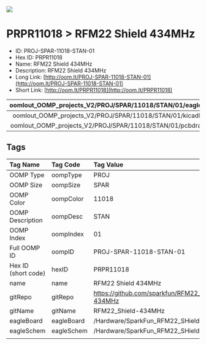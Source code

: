 


  
![][im]
# PRPR11018 > RFM22 Shield 434MHz

- ID: PROJ-SPAR-11018-STAN-01
- Hex ID: PRPR11018
- Name: RFM22 Shield 434MHz
- Description: RFM22 Shield 434MHz
- Long Link: [http://oom.lt/PROJ-SPAR-11018-STAN-01](http://oom.lt/PROJ-SPAR-11018-STAN-01)
- Short Link: [http://oom.lt/PRPR11018](http://oom.lt/PRPR11018)
  

|oomlout_OOMP_projects_V2/PROJ/SPAR/11018/STAN/01/eagleImage.png|oomlout_OOMP_projects_V2/PROJ/SPAR/11018/STAN/01/eagleSchemImage.png|oomlout_OOMP_projects_V2/PROJ/SPAR/11018/STAN/01/kicadPcb3dFront.png|oomlout_OOMP_projects_V2/PROJ/SPAR/11018/STAN/01/kicadPcb3dBack.png|
| :---: | :---: | :---: | :---: |
|oomlout_OOMP_projects_V2/PROJ/SPAR/11018/STAN/01/kicadPcb3d.png|oomlout_OOMP_projects_V2/PROJ/SPAR/11018/STAN/01/bomBack.png|oomlout_OOMP_projects_V2/PROJ/SPAR/11018/STAN/01/bomFront.png|oomlout_OOMP_projects_V2/PROJ/SPAR/11018/STAN/01/pcbdraw.svg|
|oomlout_OOMP_projects_V2/PROJ/SPAR/11018/STAN/01/pcbdrawBack.svg||||

## Tags
  

|Tag Name|Tag Code|Tag Value|
| :--- | :--- | :--- |
|OOMP Type|oompType|PROJ|
|OOMP Size|oompSize|SPAR|
|OOMP Color|oompColor|11018|
|OOMP Description|oompDesc|STAN|
|OOMP Index|oompIndex|01|
|Full OOMP ID|oompID|PROJ-SPAR-11018-STAN-01|
|Hex ID (short code)|hexID|PRPR11018|
|name|name|RFM22 Shield 434MHz|
|gitRepo|gitRepo|https://github.com/sparkfun/RFM22_Shield-434MHz|
|gitName|gitName|RFM22_Shield-434MHz|
|eagleBoard|eagleBoard|/Hardware/SparkFun_RFM22_SHield.brd|
|eagleSchem|eagleSchem|/Hardware/SparkFun_RFM22_SHield.sch|
||||



[im]: PROJ/SPAR/11018/STAN/01/kicadPcb3d_450.png
